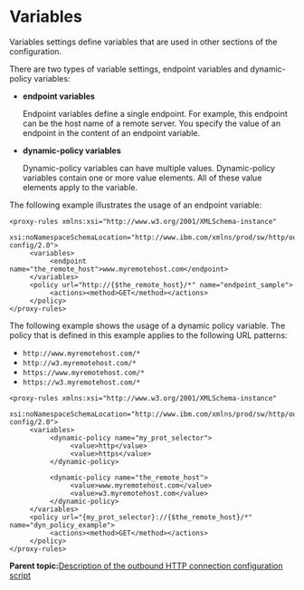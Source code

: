 # Variables 

Variables settings define variables that are used in other sections of the configuration.

There are two types of variable settings, endpoint variables and dynamic-policy variables:

-   **endpoint variables**

    Endpoint variables define a single endpoint. For example, this endpoint can be the host name of a remote server. You specify the value of an endpoint in the content of an endpoint variable.

-   **dynamic-policy variables**

    Dynamic-policy variables can have multiple values. Dynamic-policy variables contain one or more value elements. All of these value elements apply to the variable.


The following example illustrates the usage of an endpoint variable:

```
<proxy-rules xmlns:xsi="http://www.w3.org/2001/XMLSchema-instance"    
   xsi:noNamespaceSchemaLocation="http://www.ibm.com/xmlns/prod/sw/http/outbound/proxy-config/2.0">
     <variables>
          <endpoint name="the_remote_host">www.myremotehost.com</endpoint>
     </variables>
     <policy url="http://{$the_remote_host}/*" name="endpoint_sample">
          <actions><method>GET</method></actions>
     </policy>
</proxy-rules>
```

The following example shows the usage of a dynamic policy variable. The policy that is defined in this example applies to the following URL patterns:

-   `http://www.myremotehost.com/*`
-   `http://w3.myremotehost.com/*`
-   `https://www.myremotehost.com/*`
-   `https://w3.myremotehost.com/*`

```
<proxy-rules xmlns:xsi="http://www.w3.org/2001/XMLSchema-instance"    
    xsi:noNamespaceSchemaLocation="http://www.ibm.com/xmlns/prod/sw/http/outbound/proxy-config/2.0">
     <variables>
          <dynamic-policy name="my_prot_selector">
               <value>http</value>
               <value>https</value>
          </dynamic-policy>

          <dynamic-policy name="the_remote_host">
               <value>www.myremotehost.com</value>
               <value>w3.myremotehost.com</value>
          </dynamic-policy>
     </variables>
     <policy url="{my_prot_selector}://{$the_remote_host}/*" name="dyn_policy_example">
          <actions><method>GET</method></actions>
     </policy>
</proxy-rules>
```

**Parent topic:**[Description of the outbound HTTP connection configuration script ](../dev-portlet/outbhttp_cfg_descript.md)

